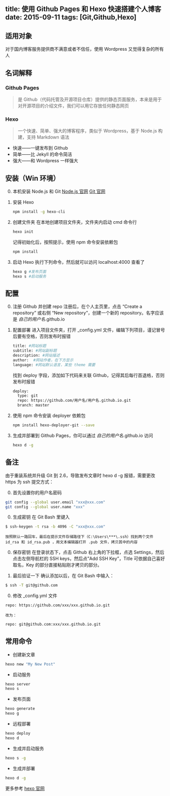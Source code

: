 title: 使用 Github Pages 和 Hexo 快速搭建个人博客
date: 2015-09-11
tags: [Git,Github,Hexo]
---
## 适用对象
对于国内博客服务提供商不满意或者不信任，使用 Wordpress 又觉得复杂的所有人

## 名词解释

### Github Pages
> 是 Github（代码托管及开源项目仓库）提供的静态页面服务，本来是用于对开源项目的介绍文件，我们可以用它存放任何静态网页

### Hexo
> 一个快速、简单、强大的博客程序，类似于 Wordpress，基于 Node.js 构建，支持 Markdown 语法
* 快速——一键发布到 Github
* 简单——比 Jekyll 的命令简洁
* 强大——和 Wordpress 一样强大

## 安装（Win 环境）
0. 本机安装 Node.js 和 Git
    [Node.js 官网](https://nodejs.org/)  [Git 官网](https://git-scm.com/)

0. 安装 Hexo
    ``` bash
    npm install -g hexo-cli
    ```

0. 创建文件夹
    在本地创建项目文件夹，文件夹内启动 cmd 命令行
    ``` bash
    hexo init
    ```
    记得初始化后，按照提示，使用 npm 命令安装依赖包
    ``` bash
    npm install
    ```

0. 启动 Hexo
    执行下列命令，然后就可以访问 localhost:4000 查看了
    ``` bash
    hexo g #发布页面
    hexo s #启动服务
    ```

## 配置
0. 注册 Github 并创建 repo
    注册后，在个人主页里，点击 “Create a repository” 或右侧 “New repository”，创建一个新的 repository。名字应该是 *自己的用户名*.github.io

0. 配置部署
    进入项目文件夹，打开 _config.yml 文件，编辑下列项目，谨记冒号后要有空格，否则发布时报错
    ``` bash
    title: #网站标题
    subtitle: #网站副标题
    description: #网站描述
    author:  #网站作者，在下方显示
    language: #网站默认语言，某些 theme 需要
    ```

    找到 deploy 字段，添加如下代码来关联 Github，记得其后每行首退格，否则发布时报错
    ``` bash
    deploy:
      type: git
      repo: https://github.com/用户名/用户名.github.io.git
      branch: master
    ```

0. 使用 npm 命令安装 deployer 依赖包
    ``` bash
    npm install hexo-deployer-git --save
    ```

0. 生成并部署到 Github Pages，你可以通过 *自己的用户名*.github.io 访问
    ``` bash
    hexo d -g
    ```

## 备注
由于重装系统并升级 Git 到 2.6，导致发布文章时 hexo d -g 报错，需要更改 https 为 ssh 提交方式：

0. 首先设置你的用户名密码
``` bash
git config --global user.email "xxx@xxx.com"
git config --global user.name "xxx"
```

0. 生成密钥
在 Git Bash 里键入
``` bash
$ ssh-keygen -t rsa -b 4096 -C "xxx@xxx.com"
```

    按照默认一路回车，最后在提示文件存储路径下（C:\Users\***\.ssh）找到两个文件 id_rsa 和 id_rsa.pub ，用文本编辑器打开 .pub 文件，拷贝其中的内容

0. 保存密钥
在登录状态下，点击 Github 右上角的下拉框，点选 Settings，然后点击左侧导航栏的 SSH keys，然后点”Add SSH Key”，Title 可依据自己喜好取名，Key 的部分直接粘贴刚才拷贝的部分。

0. 最后验证一下
确认添加以后，在 Git Bash 中输入：
``` bash
$ ssh -T git@github.com
```

0. 修改 _config.yml 文件
``` bash
repo: https://github.com/xxx/xxx.github.io.git
```
    改为：
``` bash
repo: git@github.com:xxx/xxx.github.io.git
```



## 常用命令

* 创建新文章
``` bash
hexo new "My New Post"
```
* 启动服务
``` bash
hexo server
hexo s
```
* 发布页面
``` bash
hexo generate
hexo g
```
* 远程部署
``` bash
hexo deploy
hexo d
```
* 生成并启动服务
``` bash
hexo s -g
```
* 生成并部署
``` bash
hexo d -g
```

更多参考 [hexo 官网](http://hexo.io/docs/index.html)
